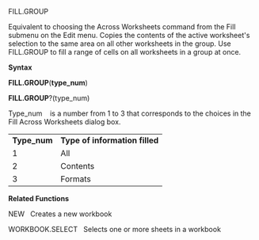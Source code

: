 FILL.GROUP

Equivalent to choosing the Across Worksheets command from the Fill
submenu on the Edit menu. Copies the contents of the active worksheet's
selection to the same area on all other worksheets in the group. Use
FILL.GROUP to fill a range of cells on all worksheets in a group at
once.

**Syntax**

**FILL.GROUP**(**type\_num**)

**FILL.GROUP**?(type\_num)

Type\_num    is a number from 1 to 3 that corresponds to the choices in
the Fill Across Worksheets dialog box.

|               |                                |
| ------------- | ------------------------------ |
| **Type\_num** | **Type of information filled** |
| 1             | All                            |
| 2             | Contents                       |
| 3             | Formats                        |

**Related Functions**

NEW   Creates a new workbook

WORKBOOK.SELECT   Selects one or more sheets in a workbook


